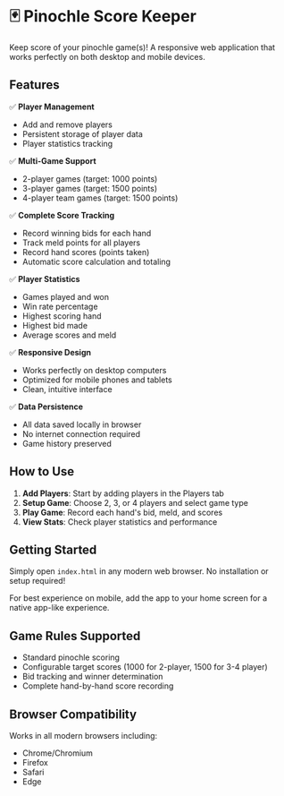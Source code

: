 # 🃏 Pinochle Score Keeper

Keep score of your pinochle game(s)! A responsive web application that works perfectly on both desktop and mobile devices.

## Features

✅ **Player Management**
- Add and remove players
- Persistent storage of player data
- Player statistics tracking

✅ **Multi-Game Support**
- 2-player games (target: 1000 points)
- 3-player games (target: 1500 points)  
- 4-player team games (target: 1500 points)

✅ **Complete Score Tracking**
- Record winning bids for each hand
- Track meld points for all players
- Record hand scores (points taken)
- Automatic score calculation and totaling

✅ **Player Statistics**
- Games played and won
- Win rate percentage
- Highest scoring hand
- Highest bid made
- Average scores and meld

✅ **Responsive Design**
- Works perfectly on desktop computers
- Optimized for mobile phones and tablets
- Clean, intuitive interface

✅ **Data Persistence**
- All data saved locally in browser
- No internet connection required
- Game history preserved

## How to Use

1. **Add Players**: Start by adding players in the Players tab
2. **Setup Game**: Choose 2, 3, or 4 players and select game type
3. **Play Game**: Record each hand's bid, meld, and scores
4. **View Stats**: Check player statistics and performance

## Getting Started

Simply open `index.html` in any modern web browser. No installation or setup required!

For best experience on mobile, add the app to your home screen for a native app-like experience.

## Game Rules Supported

- Standard pinochle scoring
- Configurable target scores (1000 for 2-player, 1500 for 3-4 player)
- Bid tracking and winner determination
- Complete hand-by-hand score recording

## Browser Compatibility

Works in all modern browsers including:
- Chrome/Chromium
- Firefox  
- Safari
- Edge
